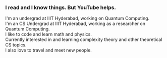### I read and I know things. But YouTube helps. <br/>

I'm an undergrad at IIIT Hyderabad, working on Quantum Computing. <br/> 
I'm an CS Undergrad at IIIT Hyderabad, working as a researcher on Quantum Computing. <br/> 
I like to code and learn math and physics. <br/> 
Currently interested in and learning complexity theory and other theoretical CS topics. <br/> 
I also love to travel <i class="fas fa-globe-africa"></i> and meet new people. <br/> 

